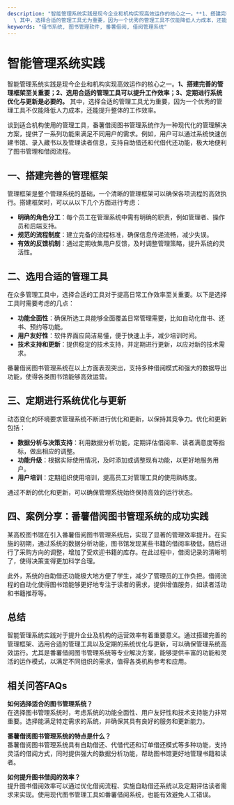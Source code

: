 ```yaml
---
description: "智能管理系统实践是现今企业和机构实现高效运作的核心之一。**1、搭建完善的管理框架至关重要；2、选用合适的管理工具可以提升工作效率；3、定期进行系统优化与更新是必要的。**\
  \ 其中，选择合适的管理工具尤为重要，因为一个优秀的管理工具不仅能降低人力成本，还能提升整体的工作效率。"
keywords: "借书系统, 图书管理软件, 番薯借阅, 借阅管理系统"
---
```

# 智能管理系统实践

智能管理系统实践是现今企业和机构实现高效运作的核心之一。**1、搭建完善的管理框架至关重要；2、选用合适的管理工具可以提升工作效率；3、定期进行系统优化与更新是必要的。** 其中，选择合适的管理工具尤为重要，因为一个优秀的管理工具不仅能降低人力成本，还能提升整体的工作效率。

谈到适合机构使用的管理工具，番薯借阅图书管理系统作为一种现代化的管理解决方案，提供了一系列功能来满足不同用户的需求。例如，用户可以通过系统快速创建书馆、录入藏书以及管理读者信息，支持自助借还和代借代还功能，极大地便利了图书管理和借阅流程。

## **一、搭建完善的管理框架**

管理框架是整个管理系统的基础，一个清晰的管理框架可以确保各项流程的高效执行。搭建框架时，可以从以下几个方面进行考虑：

- **明确的角色分工**：每个员工在管理系统中需有明确的职责，例如管理者、操作员和后端支持。
- **规范的流程制度**：建立完备的流程标准，确保信息传递流畅，减少失误。
- **有效的反馈机制**：通过定期收集用户反馈，及时调整管理策略，提升系统的灵活性。

## **二、选用合适的管理工具**

在众多管理工具中，选择合适的工具对于提高日常工作效率至关重要。以下是选择工具时需要考虑的几点：

- **功能全面性**：确保所选工具能够全面覆盖日常管理需要，比如自动化借书、还书、预约等功能。
- **用户友好性**：软件界面应简洁易懂，便于快速上手，减少培训时间。
- **技术支持和更新**：提供稳定的技术支持，并定期进行更新，以应对新的技术需求。

番薯借阅图书管理系统在以上方面表现突出，支持多种借阅模式和强大的数据导出功能，使得各类图书馆能够高效运营。

## **三、定期进行系统优化与更新**

动态变化的环境要求管理系统不断进行优化和更新，以保持其竞争力。优化和更新包括：

- **数据分析与决策支持**：利用数据分析功能，定期评估借阅率、读者满意度等指标，做出相应的调整。
- **功能升级**：根据实际使用情况，及时添加或调整现有功能，以更好地服务用户。
- **用户培训**：定期组织使用培训，提高员工对管理工具的使用熟练度。

通过不断的优化和更新，可以确保管理系统始终保持高效的运行状态。

## **四、案例分享：番薯借阅图书管理系统的成功实践**

某高校图书馆在引入番薯借阅图书管理系统后，实现了显著的管理效率提升。在实施的初期，通过系统的数据分析功能，图书馆发现某些书籍的借阅率极低，随后进行了采购方向的调整，增加了受欢迎书籍的库存。在此过程中，借阅记录的清晰明了，使得决策变得更加科学合理。

此外，系统的自助借还功能极大地方便了学生，减少了管理员的工作负担。借阅流程的自动化使得图书馆能够更好地专注于读者的需求，提供增值服务，如读者活动和书籍推荐等。

## **总结**

智能管理系统实践对于提升企业及机构的运营效率有着重要意义。通过搭建完善的管理框架、选用合适的管理工具以及定期的系统优化与更新，可以确保管理系统高效运行。尤其是番薯借阅图书管理系统等专业解决方案，能够提供丰富的功能和灵活的运作模式，以满足不同组织的需求，值得各类机构参考和应用。

## 相关问答FAQs

**如何选择适合的图书管理系统？**  
在选择图书管理系统时，考虑系统的功能全面性、用户友好性和技术支持能力非常重要。选择能满足特定需求的系统，并确保其具有良好的服务和更新能力。

**番薯借阅图书管理系统的特点是什么？**  
番薯借阅图书管理系统具有自助借还、代借代还和订单借还模式等多种功能，支持灵活的借阅方式，同时提供强大的数据分析功能，帮助图书馆更好地管理书籍和读者。

**如何提升图书借阅的效率？**  
提升图书借阅效率可以通过优化借阅流程、实施自助借还系统以及定期评估读者需求来实现。使用现代图书管理工具如番薯借阅系统，也能有效避免人工错误。
